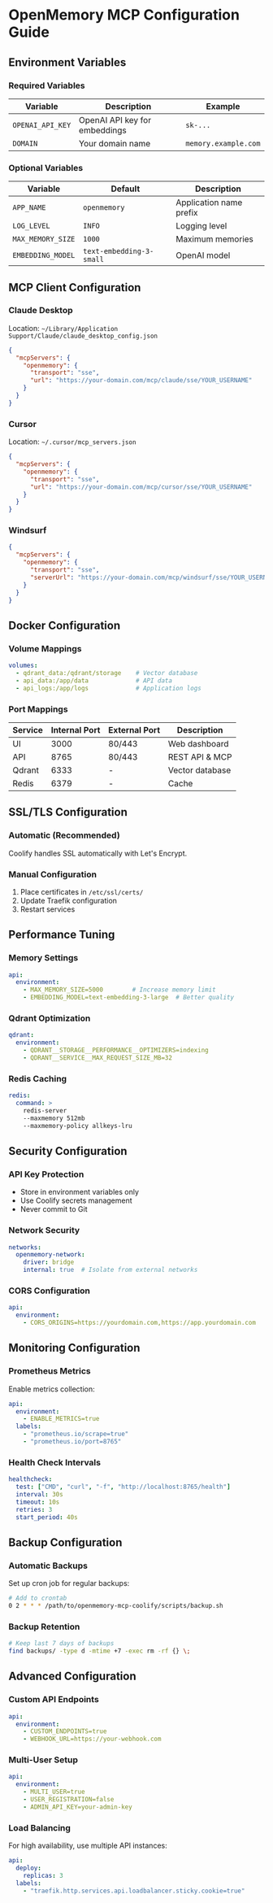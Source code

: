# OpenMemory MCP Configuration Guide

## Environment Variables

### Required Variables

| Variable | Description | Example |
|----------|-------------|---------|
| `OPENAI_API_KEY` | OpenAI API key for embeddings | `sk-...` |
| `DOMAIN` | Your domain name | `memory.example.com` |

### Optional Variables

| Variable | Default | Description |
|----------|---------|-------------|
| `APP_NAME` | `openmemory` | Application name prefix |
| `LOG_LEVEL` | `INFO` | Logging level |
| `MAX_MEMORY_SIZE` | `1000` | Maximum memories |
| `EMBEDDING_MODEL` | `text-embedding-3-small` | OpenAI model |

## MCP Client Configuration

### Claude Desktop

Location: `~/Library/Application Support/Claude/claude_desktop_config.json`

```json
{
  "mcpServers": {
    "openmemory": {
      "transport": "sse",
      "url": "https://your-domain.com/mcp/claude/sse/YOUR_USERNAME"
    }
  }
}
```

### Cursor

Location: `~/.cursor/mcp_servers.json`

```json
{
  "mcpServers": {
    "openmemory": {
      "transport": "sse",
      "url": "https://your-domain.com/mcp/cursor/sse/YOUR_USERNAME"
    }
  }
}
```

### Windsurf

```json
{
  "mcpServers": {
    "openmemory": {
      "transport": "sse",
      "serverUrl": "https://your-domain.com/mcp/windsurf/sse/YOUR_USERNAME"
    }
  }
}
```

## Docker Configuration

### Volume Mappings

```yaml
volumes:
  - qdrant_data:/qdrant/storage    # Vector database
  - api_data:/app/data             # API data
  - api_logs:/app/logs             # Application logs
```

### Port Mappings

| Service | Internal Port | External Port | Description |
|---------|---------------|---------------|-------------|
| UI | 3000 | 80/443 | Web dashboard |
| API | 8765 | 80/443 | REST API & MCP |
| Qdrant | 6333 | - | Vector database |
| Redis | 6379 | - | Cache |

## SSL/TLS Configuration

### Automatic (Recommended)

Coolify handles SSL automatically with Let's Encrypt.

### Manual Configuration

1. Place certificates in `/etc/ssl/certs/`
2. Update Traefik configuration
3. Restart services

## Performance Tuning

### Memory Settings

```yaml
api:
  environment:
    - MAX_MEMORY_SIZE=5000        # Increase memory limit
    - EMBEDDING_MODEL=text-embedding-3-large  # Better quality
```

### Qdrant Optimization

```yaml
qdrant:
  environment:
    - QDRANT__STORAGE__PERFORMANCE__OPTIMIZERS=indexing
    - QDRANT__SERVICE__MAX_REQUEST_SIZE_MB=32
```

### Redis Caching

```yaml
redis:
  command: >
    redis-server 
    --maxmemory 512mb
    --maxmemory-policy allkeys-lru
```

## Security Configuration

### API Key Protection

- Store in environment variables only
- Use Coolify secrets management
- Never commit to Git

### Network Security

```yaml
networks:
  openmemory-network:
    driver: bridge
    internal: true  # Isolate from external networks
```

### CORS Configuration

```yaml
api:
  environment:
    - CORS_ORIGINS=https://yourdomain.com,https://app.yourdomain.com
```

## Monitoring Configuration

### Prometheus Metrics

Enable metrics collection:

```yaml
api:
  environment:
    - ENABLE_METRICS=true
  labels:
    - "prometheus.io/scrape=true"
    - "prometheus.io/port=8765"
```

### Health Check Intervals

```yaml
healthcheck:
  test: ["CMD", "curl", "-f", "http://localhost:8765/health"]
  interval: 30s
  timeout: 10s
  retries: 3
  start_period: 40s
```

## Backup Configuration

### Automatic Backups

Set up cron job for regular backups:

```bash
# Add to crontab
0 2 * * * /path/to/openmemory-mcp-coolify/scripts/backup.sh
```

### Backup Retention

```bash
# Keep last 7 days of backups
find backups/ -type d -mtime +7 -exec rm -rf {} \;
```

## Advanced Configuration

### Custom API Endpoints

```yaml
api:
  environment:
    - CUSTOM_ENDPOINTS=true
    - WEBHOOK_URL=https://your-webhook.com
```

### Multi-User Setup

```yaml
api:
  environment:
    - MULTI_USER=true
    - USER_REGISTRATION=false
    - ADMIN_API_KEY=your-admin-key
```

### Load Balancing

For high availability, use multiple API instances:

```yaml
api:
  deploy:
    replicas: 3
  labels:
    - "traefik.http.services.api.loadbalancer.sticky.cookie=true"
```
